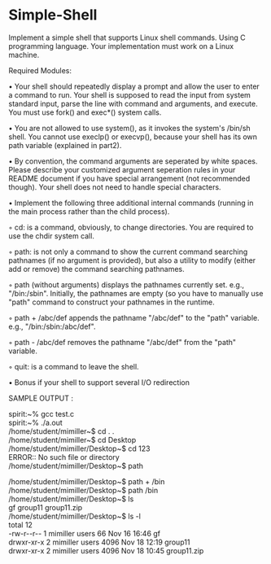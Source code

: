 # Simple-Shell  
Implement a simple shell that supports Linux shell commands. Using C programming language. Your implementation must work on a Linux machine. 
  
Required Modules: 
  
• Your shell should repeatedly display a prompt and allow the user to enter a command to run. Your shell is supposed to read the input from system standard input, parse the line with command and arguments, and execute. You must use fork() and exec*() system calls.  
    
• You are not allowed to use system(), as it invokes the system's /bin/sh shell. You cannot use execlp() or execvp(), because your shell has its own path variable (explained in part2).  
  
• By convention, the command arguments are seperated by white spaces. Please describe your customized argument seperation rules in your README document if you have special arrangement (not recommended though). Your shell does not need to handle special characters.  
  
• Implement the following three additional internal commands (running in the main process rather than the child process).
  
◦ cd: is a command, obviously, to change directories. You are required to use the chdir system call.  
  
◦ path: is not only a command to show the current command searching pathnames (if no argument is provided), but also a utility to modify (either add or remove) the command searching pathnames.  
  
◦ path (without arguments) displays the pathnames currently set. e.g., "/bin:/sbin". Initially, the pathnames are empty (so you have to manually use "path" command to construct your pathnames in the runtime. 
  
◦ path + /abc/def appends the pathname "/abc/def" to the "path" variable. e.g., "/bin:/sbin:/abc/def".  
  
◦ path - /abc/def removes the pathname "/abc/def" from the "path" variable. 
  
◦ quit: is a command to leave the shell.  

• Bonus if your shell to support several I/O redirection

SAMPLE OUTPUT : 
  
spirit:~% gcc test.c    
spirit:~% ./a.out   
/home/student/mimiller~$ cd . .   
/home/student/mimiller~$ cd Desktop    
/home/student/mimiller/Desktop~$ cd 123    
ERROR:: No such file or directory       
/home/student/mimiller/Desktop~$ path 
  
/home/student/mimiller/Desktop~$ path + /bin  
/home/student/mimiller/Desktop~$ path 
/bin  
/home/student/mimiller/Desktop~$ ls   
gf  group11  group11.zip  
/home/student/mimiller/Desktop~$ ls -l       
total 12      
-rw-r--r-- 1 mimiller users   66 Nov 16 16:46 gf      
drwxr-xr-x 2 mimiller users 4096 Nov 18 12:19 group11    
drwxr-xr-x 2 mimiller users 4096 Nov 18 10:45 group11.zip    
  
